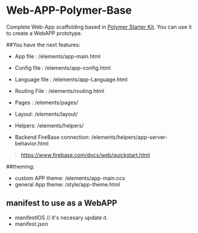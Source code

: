 # Web-APP-Polymer-Base
Complete Web-App scaffolding based in [Polymer Starter Kit](https://developers.google.com/web/tools/polymer-starter-kit/index?hl=en).
You can use it to create a WebAPP prototype.

##You have the next features:

* App file : /elements/app-main.html
* Config file   : /elements/app-config.html
* Language file : /elements/app-Language.html
* Routing File  : /elements/routing.html
* Pages : /elements/pages/
* Layout: /elements/layout/
* Helpers: /elements/helpers/

* Backend FireBase connection: /elements/helpers/app-server-behavior.html
> https://www.firebase.com/docs/web/quickstart.html

##theming:

* custom APP theme: /elements/app-main.ccs
* general App theme: /style/app-theme.html

## manifest to use as a WebAPP

* manifestIOS // it's necesary update it.
* manifest.json
